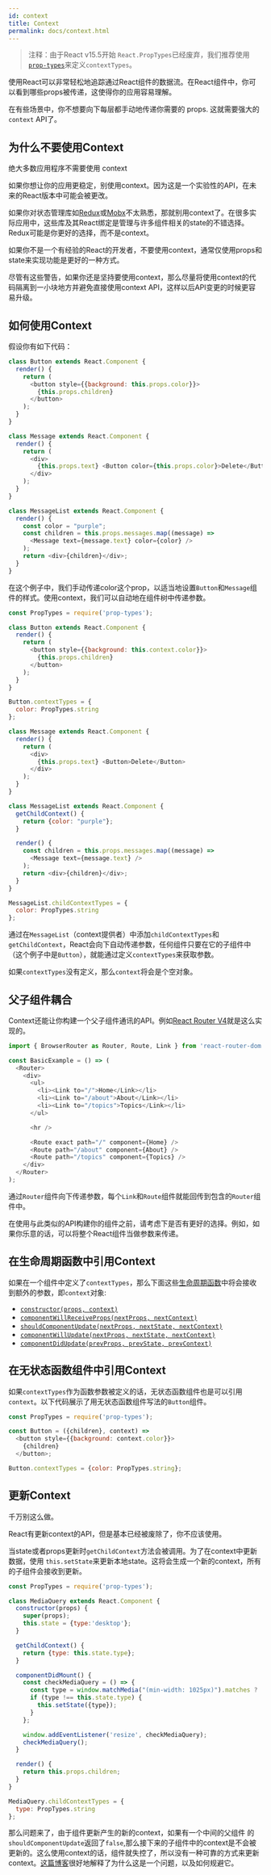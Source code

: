 ```yaml
---
id: context
title: Context
permalink: docs/context.html
---
```


> 注释：由于React v15.5开始 `React.PropTypes`已经废弃，我们推荐使用[`prop-types`](https://www.npmjs.com/package/prop-types)来定义`contextTypes`。

使用React可以非常轻松地追踪通过React组件的数据流。在React组件中，你可以看到哪些props被传递，这使得你的应用容易理解。

在有些场景中，你不想要向下每层都手动地传递你需要的 props. 这就需要强大的 `context` API了。

## 为什么不要使用Context

绝大多数应用程序不需要使用 context

如果你想让你的应用更稳定，别使用context。因为这是一个实验性的API，在未来的React版本中可能会被更改。

如果你对状态管理库如[Redux](https://github.com/reactjs/redux)或[Mobx](https://github.com/mobxjs/mobx)不太熟悉，那就别用context了。在很多实际应用中，这些库及其React绑定是管理与许多组件相关的state的不错选择。Redux可能是你更好的选择，而不是context。

如果你不是一个有经验的React的开发者，不要使用context，通常仅使用props和state来实现功能是更好的一种方式。

尽管有这些警告，如果你还是坚持要使用context，那么尽量将使用context的代码隔离到一小块地方并避免直接使用context API，这样以后API变更的时候更容易升级。

## 如何使用Context

假设你有如下代码：

```javascript
class Button extends React.Component {
  render() {
    return (
      <button style={{background: this.props.color}}>
        {this.props.children}
      </button>
    );
  }
}

class Message extends React.Component {
  render() {
    return (
      <div>
        {this.props.text} <Button color={this.props.color}>Delete</Button>
      </div>
    );
  }
}

class MessageList extends React.Component {
  render() {
    const color = "purple";
    const children = this.props.messages.map((message) =>
      <Message text={message.text} color={color} />
    );
    return <div>{children}</div>;
  }
}
```

在这个例子中，我们手动传递color这个prop，以适当地设置`Button`和`Message`组件的样式。使用context，我们可以自动地在组件树中传递参数。

```javascript
const PropTypes = require('prop-types');

class Button extends React.Component {
  render() {
    return (
      <button style={{background: this.context.color}}>
        {this.props.children}
      </button>
    );
  }
}

Button.contextTypes = {
  color: PropTypes.string
};

class Message extends React.Component {
  render() {
    return (
      <div>
        {this.props.text} <Button>Delete</Button>
      </div>
    );
  }
}

class MessageList extends React.Component {
  getChildContext() {
    return {color: "purple"};
  }

  render() {
    const children = this.props.messages.map((message) =>
      <Message text={message.text} />
    );
    return <div>{children}</div>;
  }
}

MessageList.childContextTypes = {
  color: PropTypes.string
};
```

通过在`MessageList`（context提供者）中添加`childContextTypes`和`getChildContext`，React会向下自动传递参数，任何组件只要在它的子组件中（这个例子中是`Button`），就能通过定义`contextTypes`来获取参数。

如果`contextTypes`没有定义，那么`context`将会是个空对象。

## 父子组件耦合

Context还能让你构建一个父子组件通讯的API。例如[React Router V4](https://reacttraining.com/react-router)就是这么实现的。

```javascript
import { BrowserRouter as Router, Route, Link } from 'react-router-dom';

const BasicExample = () => (
  <Router>
    <div>
      <ul>
        <li><Link to="/">Home</Link></li>
        <li><Link to="/about">About</Link></li>
        <li><Link to="/topics">Topics</Link></li>
      </ul>

      <hr />

      <Route exact path="/" component={Home} />
      <Route path="/about" component={About} />
      <Route path="/topics" component={Topics} />
    </div>
  </Router>
);
```

通过`Router`组件向下传递参数，每个`Link`和`Route`组件就能回传到包含的`Router`组件中。

在使用与此类似的API构建你的组件之前，请考虑下是否有更好的选择。例如，如果你乐意的话，可以将整个React组件当做参数来传递。

## 在生命周期函数中引用Context

如果在一个组件中定义了`contextTypes`，那么下面这些[生命周期函数](/react/docs/react-component.html#the-component-lifecycle)中将会接收到额外的参数，即`context`对象:


- [`constructor(props, context)`](/react/docs/react-component.html#constructor)
- [`componentWillReceiveProps(nextProps, nextContext)`](/react/docs/react-component.html#componentwillreceiveprops)
- [`shouldComponentUpdate(nextProps, nextState, nextContext)`](/react/docs/react-component.html#shouldcomponentupdate)
- [`componentWillUpdate(nextProps, nextState, nextContext)`](/react/docs/react-component.html#componentwillupdate)
- [`componentDidUpdate(prevProps, prevState, prevContext)`](/react/docs/react-component.html#componentdidupdate)

## 在无状态函数组件中引用Context

如果`contextTypes`作为函数参数被定义的话，无状态函数组件也是可以引用`context`。以下代码展示了用无状态函数组件写法的`Button`组件。

```javascript
const PropTypes = require('prop-types');

const Button = ({children}, context) =>
  <button style={{background: context.color}}>
    {children}
  </button>;

Button.contextTypes = {color: PropTypes.string};
```

## 更新Context

千万别这么做。

React有更新context的API，但是基本已经被废除了，你不应该使用。

当state或者props更新时`getChildContext`方法会被调用。为了在context中更新数据，使用 `this.setState`来更新本地state。这将会生成一个新的context，所有的子组件会接收到更新。

```javascript
const PropTypes = require('prop-types');

class MediaQuery extends React.Component {
  constructor(props) {
    super(props);
    this.state = {type:'desktop'};
  }

  getChildContext() {
    return {type: this.state.type};
  }

  componentDidMount() {
    const checkMediaQuery = () => {
      const type = window.matchMedia("(min-width: 1025px)").matches ? 'desktop' : 'mobile';
      if (type !== this.state.type) {
        this.setState({type});
      }
    };

    window.addEventListener('resize', checkMediaQuery);
    checkMediaQuery();
  }

  render() {
    return this.props.children;
  }
}

MediaQuery.childContextTypes = {
  type: PropTypes.string
};
```

那么问题来了，由于组件更新产生的新的context，如果有一个中间的父组件
的`shouldComponentUpdate`返回了`false`,那么接下来的子组件中的context是不会被更新的。这么使用context的话，组件就失控了，所以没有一种可靠的方式来更新context。[这篇博客](https://medium.com/@mweststrate/how-to-safely-use-react-context-b7e343eff076)很好地解释了为什么这是一个问题，以及如何规避它。
